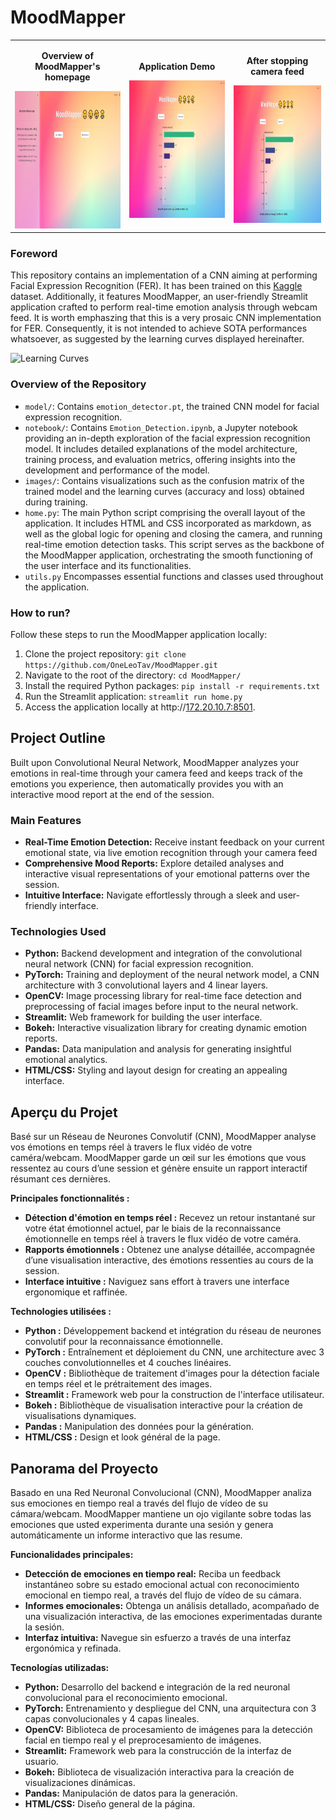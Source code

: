 # MoodMapper

<table align="center">
  <tr>
    <td align="center">
      <p font-size="8px"><b>Overview of MoodMapper's homepage</b></p>
      <img src="images/github/MoodMapper_homepage.PNG" alt="Homepage" height="220">
    </td>
    <td>
      <p align="center"><b>Application Demo</b></p>
      <img src="images/github/MoodMapper_after.PNG" alt="Demo" height="220">
    </td>
    <td>
      <p align="center"><b>After stopping camera feed</b></p>
      <img src="images/github/MoodMapper_after.PNG" alt="Emotion Report" height="220">
    </td>
  </tr>
</table>

### Foreword
This repository contains an implementation of a CNN aiming at performing Facial Expression Recognition (FER). It has been trained on this [Kaggle](https://www.kaggle.com/datasets/ananthu017/emotion-detection-fer) dataset. Additionally, it features MoodMapper, an user-friendly Streamlit application crafted to perform real-time emotion analysis through webcam feed.
It is worth emphaszing that this is a very prosaic CNN implementation for FER. Consequently, it is not intended to achieve SOTA performances whatsoever, as suggested by the learning curves displayed hereinafter.

<img src="images/CNN/train_acc_and_loss.png" alt="Learning Curves" width="800" height="400">

### Overview of the Repository
- `model/`: Contains `emotion_detector.pt`, the trained CNN model for facial expression recognition.
- `notebook/`: Contains `Emotion_Detection.ipynb`, a Jupyter notebook providing an in-depth exploration of the facial expression recognition model. It includes detailed explanations of the model architecture, training process, and evaluation metrics, offering insights into the development and performance of the model.
- `images/`: Contains visualizations such as the confusion matrix of the trained model and the learning curves (accuracy and loss) obtained during training. 
- `home.py`: The main Python script comprising the overall layout of the application. It includes HTML and CSS incorporated as markdown, as well as the global logic for opening and closing the camera,  and running real-time emotion detection tasks. This script serves as the backbone of the MoodMapper application, orchestrating the smooth functioning of the user interface and its functionalities.
- `utils.py` Encompasses essential functions and classes used throughout the application.

### How to run?
Follow these steps to run the MoodMapper application locally:

1. Clone the project repository: `git clone https://github.com/OneLeoTav/MoodMapper.git`
2. Navigate to the root of the directory: `cd MoodMapper/`
3. Install the required Python packages: `pip install -r requirements.txt`
4. Run the Streamlit application: `streamlit run home.py`
5. Access the application locally at http://[172.20.10.7:8501](http://172.20.10.7:8501).

## Project Outline
Built upon Convolutional Neural Network, MoodMapper analyzes your emotions in real-time through your camera feed and keeps track of the emotions you experience, then automatically provides you with an interactive mood report at the end of the session.

### Main Features
- **Real-Time Emotion Detection:** Receive instant feedback on your current emotional state, via live emotion recognition through your camera feed
- **Comprehensive Mood Reports:** Explore detailed analyses and interactive visual representations of your emotional patterns over the session.
- **Intuitive Interface:** Navigate effortlessly through a sleek and user-friendly interface.

### Technologies Used
- **Python:** Backend development and integration of the convolutional neural network (CNN) for facial expression recognition.
- **PyTorch:** Training and deployment of the neural network model, a CNN architecture with 3 convolutional layers and 4 linear layers.
- **OpenCV:** Image processing library for real-time face detection and preprocessing of facial images before input to the neural network.
- **Streamlit:** Web framework for building the user interface.
- **Bokeh:** Interactive visualization library for creating dynamic emotion reports.
- **Pandas:** Data manipulation and analysis for generating insightful emotional analytics.
- **HTML/CSS:** Styling and layout design for creating an appealing interface.

## Aperçu du Projet
Basé sur un Réseau de Neurones Convolutif (CNN), MoodMapper analyse vos émotions en temps réel à travers le flux vidéo de votre caméra/webcam. MoodMapper garde un œil sur les émotions que vous ressentez au cours d’une session et génère ensuite un rapport interactif résumant ces dernières.

**Principales fonctionnalités :**
- **Détection d'émotion en temps réel :** Recevez un retour instantané sur votre état émotionnel actuel, par le biais de la reconnaissance émotionnelle en temps réel à travers le flux vidéo de votre caméra. 
- **Rapports émotionnels :** Obtenez une analyse détaillée, accompagnée d’une visualisation interactive, des émotions ressenties au cours de la session.
- **Interface intuitive :** Naviguez sans effort à travers une interface ergonomique et raffinée.

**Technologies utilisées :**
- **Python :** Développement backend et intégration du réseau de neurones convolutif pour la reconnaissance émotionnelle.
- **PyTorch :** Entraînement et déploiement du CNN, une architecture avec 3 couches convolutionnelles et 4 couches linéaires.
- **OpenCV :** Bibliothèque de traitement d'images pour la détection faciale en temps réel et le prétraitement des images.
- **Streamlit :** Framework web pour la construction de l'interface utilisateur.
- **Bokeh :** Bibliothèque de visualisation interactive pour la création de visualisations dynamiques.
- **Pandas :** Manipulation des données pour la génération.
- **HTML/CSS :** Design et look général de la page.

## Panorama del Proyecto
Basado en una Red Neuronal Convolucional (CNN), MoodMapper analiza sus emociones en tiempo real a través del flujo de vídeo de su cámara/webcam. MoodMapper mantiene un ojo vigilante sobre todas las emociones que usted experimenta durante una sesión y genera automáticamente un informe interactivo que las resume.

**Funcionalidades principales:**
- **Detección de emociones en tiempo real:** Reciba un feedback instantáneo sobre su estado emocional actual con reconocimiento emocional en tiempo real, a través del flujo de vídeo de su cámara.
- **Informes emocionales:** Obtenga un análisis detallado, acompañado de una visualización interactiva, de las emociones experimentadas durante la sesión.
- **Interfaz intuitiva:** Navegue sin esfuerzo a través de una interfaz ergonómica y refinada.

**Tecnologías utilizadas:**
- **Python:** Desarrollo del backend e integración de la red neuronal convolucional para el reconocimiento emocional.
- **PyTorch:** Entrenamiento y despliegue del CNN, una arquitectura con 3 capas convolucionales y 4 capas lineales.
- **OpenCV:** Biblioteca de procesamiento de imágenes para la detección facial en tiempo real y el preprocesamiento de imágenes.
- **Streamlit:** Framework web para la construcción de la interfaz de usuario.
- **Bokeh:** Biblioteca de visualización interactiva para la creación de visualizaciones dinámicas.
- **Pandas:** Manipulación de datos para la generación.
- **HTML/CSS:** Diseño general de la página.


